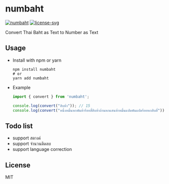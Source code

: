 # numbaht

[![numbaht](https://img.shields.io/npm/v/numbaht.svg)](https://www.npmjs.com/package/numbaht)
[![license-svg](https://img.shields.io/badge/license-MIT-blue.svg?style=flat-square)](https://opensource.org/licenses/MIT)

Convert Thai Baht as Text to Number as Text
## Usage
- Install with npm or yarn

  ```shell
  npm install numbaht
  # or
  yarn add numbaht
  ```
- Example
  ```javascript
  import { convert } from 'numbaht';
  
  console.log(convert("สิบห้า")); // 15
  console.log(convert("หนึ่งหมื่นหกพันห้าร้อยสี่สิบห้าล้านหกแสนห้าหมื่นแปดพันแปดร้อยหกสิบสี่")); // 16545658864
  ```

## Todo list
- support สตางค์
- support จำนวนติดลบ
- support language correction

## License
MIT
